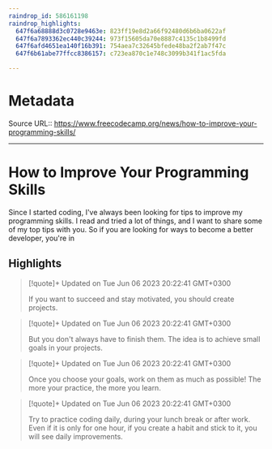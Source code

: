 ```yaml
---
raindrop_id: 586161198
raindrop_highlights:
  647f6a68888d3c0728e9463e: 823ff19e8d2a66f92480d6b6ba0622af
  647f6a7893362ec440c39244: 973f15605da70e8887c4135c1b8499fd
  647f6afd4651ea140f16b391: 754aea7c32645bfede48ba2f2ab7f47c
  647f6b61abe77ffcc8386157: c723ea870c1e748c3099b341f1ac5fda

---
```


# Metadata
Source URL:: https://www.freecodecamp.org/news/how-to-improve-your-programming-skills/


---
# How to Improve Your Programming Skills

Since I started coding, I&#39;ve always been looking for tips to improve my programming skills.  I read and tried a lot of things, and I want to share some of my top tips with you. So if you are looking for ways to become a better developer, you&#39;re in

## Highlights

> [!quote]+ Updated on Tue Jun 06 2023 20:22:41 GMT+0300
>
> If you want to succeed and stay motivated, you should create projects.

> [!quote]+ Updated on Tue Jun 06 2023 20:22:41 GMT+0300
>
> But you don&#39;t always have to finish them. The idea is to achieve small goals in your projects.

> [!quote]+ Updated on Tue Jun 06 2023 20:22:41 GMT+0300
>
> Once you choose your goals, work on them as much as possible! The more your practice, the more you learn.

> [!quote]+ Updated on Tue Jun 06 2023 20:22:41 GMT+0300
>
> Try to practice coding daily, during your lunch break or after work. Even if it is only for one hour, if you create a habit and stick to it, you will see daily improvements.
